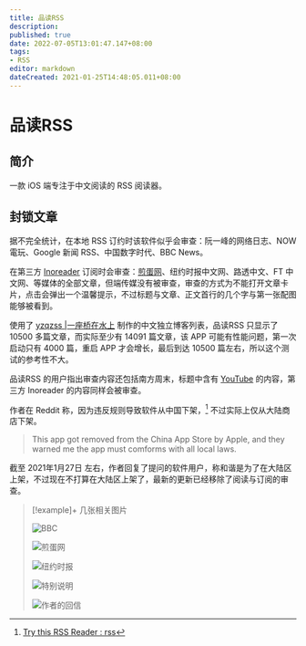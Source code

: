 ```yaml
---
title: 品读RSS
description:
published: true
date: 2022-07-05T13:01:47.147+08:00
tags:
- RSS
editor: markdown
dateCreated: 2021-01-25T14:48:05.011+08:00
---
```


# 品读RSS

## 简介

一款 iOS 端专注于中文阅读的 RSS 阅读器。

## 封锁文章

据不完全统计，在本地 RSS 订约时该软件似乎会审查：阮一峰的网络日志、NOW電玩、Google 新闻 RSS、中国数字时代、BBC News。

在第三方 [Inoreader][] 订阅时会审查：[煎蛋网][]、纽约时报中文网、路透中文、FT 中文网、等媒体的全部文章，但端传媒没有被审查，审查的方式为不能打开文章卡片，点击会弹出一个温馨提示，不过标题与文章、正文首行的几个字与第一张配图能够被看到。

[Inoreader]: /software/inoreader.md

[煎蛋网]: /website/jandan.md

使用了 [yzqzss |一座桥在水上](https://blog.othing.xyz) 制作的中文独立博客列表，品读RSS 只显示了 10500 多篇文章，而实际至少有 14091 篇文章，该 APP 可能有性能问题，第一次启动只有 4000 篇，重启 APP 才会增长，最后到达 10500 篇左右，所以这个测试的参考性不大。

品读RSS 的用户指出审查内容还包括南方周末，标题中含有 [YouTube][] 的内容，第三方 Inoreader 的内容同样会被审查。

[Youtube]: /company/Google/Youtube.md

作者在 Reddit 称，因为违反规则导致软件从中国下架，[^pdr_b] 不过实际上仅从大陆商店下架。

[^pdr_b]: [Try this RSS Reader : rss](https://web.archive.org/web/20210125092406/https://old.reddit.com/r/rss/comments/l33e0n/try_this_rss_reader/)

> This app got removed from the China App Store by Apple, and they warned me the app must comforms with all local laws.

截至 2021年1月27日 左右，作者回复了提问的软件用户，称和谐是为了在大陆区上架，不过现在不打算在大陆区上架了，最新的更新已经移除了阅读与订阅的审查。

> [!example]+ 几张相关图片
>
> ![BBC](/src/photo/Pindoo_RSS/bbc_b.png)
>
> ![煎蛋网](/src/photo/Pindoo_RSS/jd_b.png)
>
> ![纽约时报](/src/photo/Pindoo_RSS/nyt_b.png)
>
> ![特别说明](/src/photo/Pindoo_RSS/Q&A.png)
>
> ![作者的回信](/src/photo/Pindoo_RSS/message.jpg)
